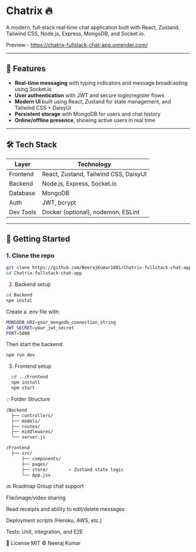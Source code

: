 # Chatrix 🔥

A modern, full‑stack real‑time chat application built with React, Zustand, Tailwind CSS, Node.js, Express, MongoDB, and Socket.io.

Preview:- https://chatrix-fullstack-chat-app.onrender.com/

---

## 🧩 Features

- **Real-time messaging** with typing indicators and message broadcasting using Socket.io  
- **User authentication** with JWT and secure login/register flows  
- **Modern UI** built using React, Zustand for state management, and Tailwind CSS + DaisyUI  
- **Persistent storage** with MongoDB for users and chat history  
- **Online/offline presence**, showing active users in real time  

---

## 🛠️ Tech Stack

| Layer       | Technology                                            |
|-------------|-------------------------------------------------------|
| Frontend    | React, Zustand, Tailwind CSS, DaisyUI                |
| Backend     | Node.js, Express, Socket.io                           |
| Database    | MongoDB                                               |
| Auth        | JWT, bcrypt                                           |
| Dev Tools   | Docker (optional), nodemon, ESLint                    |

---

## 🚀 Getting Started

### 1. Clone the repo

```bash
git clone https://github.com/NeerajKumar1001/Chatrix-fullstack-chat-app.git
cd Chatrix-fullstack-chat-app
```
2. Backend setup
  ```bash   
  cd Backend
  npm instal
  ```
  Create a .env file with:
  ```bash
  MONGODB_URI=your_mongodb_connection_string
  JWT_SECRET=your_jwt_secret
  PORT=5000
  ```
  Then start the backend:
  ```bash
  npm run dev
  ```

3. Frontend setup
 ```bash
   cd ../Frontend
   npm install
   npm start
   ```

💡 Folder Structure
```bash
/Backend
  ├── controllers/
  ├── models/
  ├── routes/
  ├── middlewares/
  └── server.js

/Frontend
  ├── src/
      ├── components/
      ├── pages/
      ├── store/        ← Zustand state logic
      └── App.jsx
```

🔜 Roadmap
Group chat support

File/image/video sharing

Read receipts and ability to edit/delete messages

Deployment scripts (Heroku, AWS, etc.)

Tests: Unit, integration, and E2E




📄 License
MIT © Neeraj Kumar






